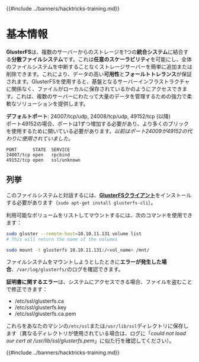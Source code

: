 {{#include ../banners/hacktricks-training.md}}

# 基本情報

**GlusterFS**は、複数のサーバーからのストレージを1つの**統合システム**に結合する**分散ファイルシステム**です。これは**任意のスケーラビリティ**を可能にし、全体のファイルシステムを中断することなくストレージサーバーを簡単に追加または削除できます。これにより、データの高い**可用性**と**フォールトトレランス**が保証されます。GlusterFSを使用すると、基盤となるサーバーインフラストラクチャに関係なく、ファイルがローカルに保存されているかのようにアクセスできます。これは、複数のサーバーにわたって大量のデータを管理するための強力で柔軟なソリューションを提供します。

**デフォルトポート**: 24007/tcp/udp, 24008/tcp/udp, 49152/tcp (以降)\
ポート49152の場合、ポートは1ずつ増加する必要があり、より多くのブリックを使用するために開いている必要があります。_以前はポート24009が49152の代わりに使用されていました。_
```
PORT      STATE  SERVICE
24007/tcp open   rpcbind
49152/tcp open   ssl/unknown
```
## 列挙

このファイルシステムと対話するには、[**GlusterFSクライアント**](https://download.gluster.org/pub/gluster/glusterfs/LATEST/)をインストールする必要があります（`sudo apt-get install glusterfs-cli`）。

利用可能なボリュームをリストしてマウントするには、次のコマンドを使用できます：
```bash
sudo gluster --remote-host=10.10.11.131 volume list
# This will return the name of the volumes

sudo mount -t glusterfs 10.10.11.131:/<vol_name> /mnt/
```
ファイルシステムをマウントしようとしたときに**エラーが発生した場合**、`/var/log/glusterfs/`のログを確認できます。

**証明書に関するエラー**は、システムにアクセスできる場合、ファイルを盗むことで修正できます：

- /etc/ssl/glusterfs.ca
- /etc/ssl/glusterfs.key
- /etc/ssl/glusterfs.ca.pem

これらをあなたのマシンの`/etc/ssl`または`/usr/lib/ssl`ディレクトリに保存します（異なるディレクトリが使用されている場合は、ログに「_could not load our cert at /usr/lib/ssl/glusterfs.pem_」に似た行を確認してください）。

{{#include ../banners/hacktricks-training.md}}
